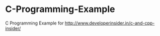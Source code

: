 # C-Programming-Example
C Programming Example for http://www.developerinsider.in/c-and-cpp-insider/
